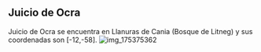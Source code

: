 ## Juicio de Ocra
Juicio de Ocra se encuentra en Llanuras de Cania (Bosque de Litneg) y sus coordenadas son [-12,-58].
![img_175375362](https://media.discordapp.net/attachments/1115311447145193482/1115339600223801435/175375362.jpg)